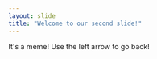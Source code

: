 ```yaml
---
layout: slide
title: "Welcome to our second slide!"
---
```

It's a meme!
Use the left arrow to go back!
